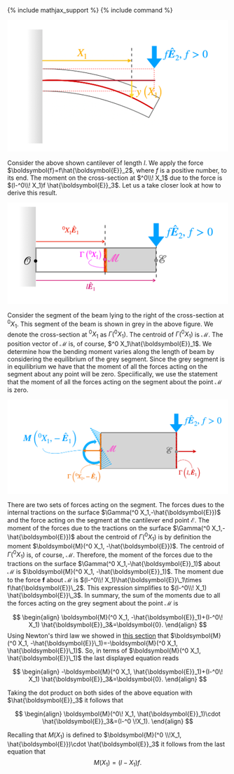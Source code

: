 {% include mathjax_support %}
{% include command %}

![](2021-11-27-21-17-59.png)

Consider the above shown cantilever of length $l$. We apply the force $\boldsymbol{f}=f\hat{\boldsymbol{E}}_2$, where $f$ is a positive number, to its end. The moment on the cross-section at $^0\\! X_1$ due to the force is  $(l-^0\\! X_1)f \hat{\boldsymbol{E}}_3$. Let us a take closer look at how to derive this result. 


![](2021-12-04-18-58-25.png)


Consider the segment of the beam lying to the right of the cross-section at $^0 X_1$. This segment of the beam is shown in grey in the above figure. We denote the cross-section at $^0 X_1$ as $\Gamma(^0 X_1)$. The centroid of $\Gamma(^0 X_1)$ is $\mathcal{M}$. The position vector of $\mathcal{M}$ is, of course, $^0 X_1\hat{\boldsymbol{E}}_1$. We determine how the bending moment varies along the length of beam by considering the equilibrium of the grey segment. Since the grey segment is in equilibrium we have that the moment of all the forces acting on the segment about any point will be zero. Speciifically, we use the statement that  the   moment of all the forces acting on the segment about the point $\mathcal{M}$ is zero. 


![](2021-12-04-20-15-34.png)

There are two sets of forces acting on the segment. The forces dues to the internal tractions on the surface $\Gamma(^0 X_1,-\hat{\boldsymbol{E}})$ and the force acting on the segment at the cantilever end point $\mathcal{E}$. The moment of the forces due to the tractions on the surface $\Gamma(^0 X_1,-\hat{\boldsymbol{E}})$ about the centroid of $\Gamma(^0 X_1)$ is by definition  the moment $\boldsymbol{M}(^0 X_1, -\hat{\boldsymbol{E}})$. The centroid of $\Gamma(^0 X_1)$ is, of course, $\mathcal{M}$. Therefore, the moment of the forces due to the tractions on the surface $\Gamma(^0 X_1,-\hat{\boldsymbol{E}}_1)$ about $\mathcal{M}$ is  $\boldsymbol{M}(^0 X_1, -\hat{\boldsymbol{E}}_1)$. The moment due to the force $\boldsymbol{f}$ about $\mathcal{M}$ is  $(l-^0\\! X_1)\hat{\boldsymbol{E}}\_1\times f\hat{\boldsymbol{E}}\_2$. This expression simplifies to $(l-^0\\! X_1) \hat{\boldsymbol{E}}\_3$. In summary, the sum of the moments due to all the  forces acting on the grey segment about the point $\mathcal{M}$ is 

$$
\begin{align}
\boldsymbol{M}(^0 X_1, -\hat{\boldsymbol{E}}_1)+(l-^0\! X_1) \hat{\boldsymbol{E}}_3&=\boldsymbol{0}.
\end{align}
$$
Using Newton's  third law we showed in [this section](./MomentsThirdLaw.md) that  $\boldsymbol{M}(^0 X_1, -\hat{\boldsymbol{E}}\_1)=-\boldsymbol{M}(^0 X_1, \hat{\boldsymbol{E}}\_1)$. So, in terms of $\boldsymbol{M}(^0 X_1, \hat{\boldsymbol{E}}\_1)$ the last displayed equation reads 

$$
\begin{align}
-\boldsymbol{M}(^0 X_1, \hat{\boldsymbol{E}}_1)+(l-^0\! X_1) \hat{\boldsymbol{E}}_3&=\boldsymbol{0}.
\end{align}
$$

Taking the dot product on both sides of the above equation with $\hat{\boldsymbol{E}}_3$ it follows that 

$$
\begin{align}
\boldsymbol{M}(^0\! X_1, \hat{\boldsymbol{E}}_1)\cdot \hat{\boldsymbol{E}}_3&=(l-^0 \!X_1).
\end{align}
$$

Recalling that $M(X_1)$ is defined to $\boldsymbol{M}(^0 \\!X_1, \hat{\boldsymbol{E}})\cdot \hat{\boldsymbol{E}}_3$ it follows from the last equation that
$$
\begin{equation}
M(X_1)=(l-X_1)f.
\end{equation}
$$

